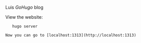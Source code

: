 Luis *GoHugo* blog

View the website:
      
       hugo server

    Now you can go to [localhost:1313](http://localhost:1313) 